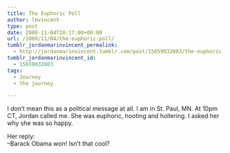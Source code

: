 ```yaml
---
title: The Euphoric Poll
author: lmvincent
type: post
date: 2008-11-04T20:17:00+00:00
url: /2008/11/04/the-euphoric-poll/
tumblr_jordanmarinvincent_permalink:
  - http://jordanmarinvincent.tumblr.com/post/15659032083/the-euphoric-poll
tumblr_jordanmarinvincent_id:
  - 15659032083
tags:
  - Journey
  - the journey

---
```

I don&rsquo;t mean this as a political message at all. I am in St. Paul, MN. At 10pm CT, Jordan called me. She was euphoric, hooting and hollering. I asked her why she was so happy.

Her reply:  
&ndash;Barack Obama won! Isn&rsquo;t that cool?

<div class="blogger-post-footer">
  <img loading="lazy" width="1" height="1" src="https://blogger.googleusercontent.com/tracker/9039099668816362935-6095948030033209437?l=jordansjourney2.blogspot.com" alt="" />
</div>